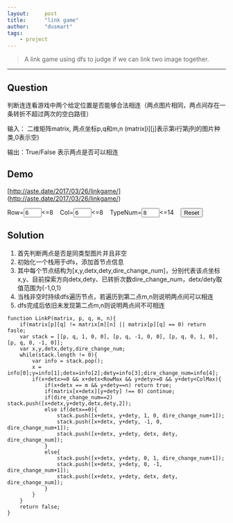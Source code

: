 ```yaml
---
layout:     post
title:      "link game"
author:     "dusmart"
tags:
    - project
---
```


> A link game using dfs to judge if we can link two image together.

<!--more-->

---

## Question

判断连连看游戏中两个给定位置是否能够合法相连（两点图片相同，两点间存在一条转折不超过两次的空白路径）

输入： 二维矩阵matrix, 两点坐标p,q和m,n (matrix[i][j]表示第i行第j列的图片种类,0表示空) 

输出：True/False 表示两点是否可以相连

## Demo

[http://aste.date/2017/03/26/linkgame/]
(http://aste.date/2017/03/26/linkgame/)

Row=<INPUT onload="SetTab();" id="setrow" type="text" value="6" size="2"><=8&nbsp;&nbsp;&nbsp;
Col=<INPUT id="setcol" type="text" value="6" size="2"><=8&nbsp;&nbsp;&nbsp;
TypeNum=<INPUT id="setpic" type="text" value="8" size="2"><=14&nbsp;&nbsp;&nbsp;
<BUTTON onclick="SetTab();">Reset</BUTTON>
<DIV id="container"></DIV>



## Solution

1. 首先判断两点是否是同类型图片并且非空
2. 初始化一个栈用于dfs，添加首节点信息
3. 其中每个节点结构为[x,y,detx,dety,dire\_change_num]，分别代表该点坐标x,y、目前探索方向detx,dety、已转折次数dire\_change_num，detx/dety取值范围为{-1,0,1}
4. 当栈非空时持续dfs遍历节点，若遍历到第二点m,n则说明两点间可以相连
5. dfs完成后依旧未发现第二点m,n则说明两点间不可相连

```
function LinkP(matrix, p, q, m, n){
	if(matrix[p][q] != matrix[m][n] || matrix[p][q] == 0) return fasle;
	var stack = [[p, q, 1, 0, 0], [p, q, -1, 0, 0], [p, q, 0, 1, 0], [p, q, 0, -1, 0]];
    var x,y,detx,dety,dire_change_num;
	while(stack.length != 0){
		var info = stack.pop();
		x = info[0];y=info[1];detx=info[2];dety=info[3];dire_change_num=info[4];
		if(x+detx>=0 && x+detx<RowMax && y+dety>=0 && y+dety<ColMax){
			if(x+detx == m && y+dety==n) return true;
			if(matrix[x+detx][y+dety] !== 0) continue;
			if(dire_change_num==2) stack.push([x+detx,y+dety,detx,dety,2]);
			else if(detx==0){
				stack.push([x+detx, y+dety, 1, 0, dire_change_num+1]);
                stack.push([x+detx, y+dety, -1, 0, dire_change_num+1]);
                stack.push([x+detx, y+dety, detx, dety, dire_change_num]);
			}
			else{
				stack.push([x+detx, y+dety, 0, 1, dire_change_num+1]);
                stack.push([x+detx, y+dety, 0, -1, dire_change_num+1]);
                stack.push([x+detx, y+dety, detx, dety, dire_change_num]);
			}
		}
	}
	return false;
}
```




<SCRIPT LANGUAGE="JavaScript">
var RowMax = 12;//列数
var ColMax = 12;//行数
var PicMax = 20;//总图片数
var OffSet = 32;//使用系统图标webdings（从asc2的32开始）

var TmpStr = "";
var TmpObj = null;
var TmpInt = 0;

var PicAry = new Array(PicMax);
var Matrix = new Array(RowMax);

for(i=0; i<RowMax; i++){
	Matrix[i] = new Array(ColMax);
}

var P = new Array(4);
for(i=0; i<4; i++){
	P[i] = new Object();
}

//初始化
function SetTab(){
	//从input中取出设定值
	TmpInt = parseInt(document.getElementById("setrow").value);//列
	if(TmpInt>0 && TmpInt<10){RowMax = (TmpInt/2*2+2);}
	TmpInt = parseInt(document.getElementById("setcol").value);//行
	if(TmpInt>0 && TmpInt<10){ColMax = (TmpInt+2);}
	TmpInt = parseInt(document.getElementById("setpic").value);//图片数
	if(TmpInt>0 && TmpInt<16){PicMax = TmpInt;}

	OffSet = 40 + Math.floor( (120-PicMax) * Math.random() );//图标asc2值40~120（32~158）

	//图片数组，记录每种图片总数的奇偶
	for(PicNum=0; PicNum<=PicMax; PicNum++){PicAry[PicNum] = 0;}
	PicNum = 0;//总数为奇数的图片种类总数
	TmpInt = (RowMax-2) * (ColMax-2);//有效区域的图片总数

	//绘制表格
	TmpStr = "<table border=\"1\">";
	for(j=0; j<ColMax; j++){
		TmpStr += "<tr>";
		for(i=0; i<RowMax; i++){
			TmpStr += "<td  align = \"center\" onclick=\"CheckP(this,"+i+","+j+");\" width=\"auto\" height=\"auto\" padding=\"0 0\" border =\"0\" ><font face=\"webdings\" size=\"5\" "
			if(0==i || 0==j || (RowMax-1)==i || (ColMax-1)==j){
				Matrix[i][j] = 0;//边界填充空单元格，连线用。
				TmpStr += ">";
			}
			else{
				TmpInt--;
				Matrix[i][j] = 1 + Math.floor( PicMax * Math.random() );
				if(TmpInt<PicNum){//图片配对
					for(k=1; k<=PicMax; k++){
						if(PicAry[k]){
							Matrix[i][j] = k;
							break;
						}
					}
				}
				//更新该类图片的奇偶数数组，以及单张图片总数
				if(PicAry[Matrix[i][j]]){
					PicAry[Matrix[i][j]] = 0;
					PicNum--;
				}
				else{
					PicAry[Matrix[i][j]] = 1;
					PicNum++;
				}
				//填写颜色
				var tmp_color = Math.floor(0xFFFF00*Matrix[i][j]/PicMax).toString(16);
				TmpStr += "color=\"#";
				for(k=tmp_color.length; k<6; k++) TmpStr += "0";
				TmpStr += tmp_color;
				TmpStr += "\">";
				//添图片（webdings图标）
				TmpStr += String.fromCharCode(Matrix[i][j] + OffSet);//different pics
			}
			TmpStr += "</font></td>";
		}
		TmpStr += "</tr>";
	}
	TmpStr += "</table>";
	TmpInt = (RowMax-2) * (ColMax-2) / 2;//剩余数量，判断结束用。
	document.getElementById("container").innerHTML = TmpStr;//输出表格
}


function LinkP(matrix, p, q, m, n){
	if(matrix[p][q] != matrix[m][n] || matrix[p][q] == 0) return fasle;
	var stack = [[p, q, 1, 0, 0], [p, q, -1, 0, 0], [p, q, 0, 1, 0], [p, q, 0, -1, 0]];
    var x,y,detx,dety,dire_change_num;
	while(stack.length != 0){
		var info = stack.pop();
		x = info[0];y=info[1];detx=info[2];dety=info[3];dire_change_num=info[4];
		//console.log(stack);
		if(x+detx>=0 && x+detx<RowMax && y+dety>=0 && y+dety<ColMax){
			//console.log(x, y, detx, dety, dire_change_num);
			if(x+detx == m && y+dety==n) return true;
			if(matrix[x+detx][y+dety] !== 0) continue;
			if(dire_change_num==2) stack.push([x+detx,y+dety,detx,dety,2]);
			else if(detx==0){
				stack.push([x+detx, y+dety, 1, 0, dire_change_num+1]);
                stack.push([x+detx, y+dety, -1, 0, dire_change_num+1]);
                stack.push([x+detx, y+dety, detx, dety, dire_change_num]);
			}
			else{
				stack.push([x+detx, y+dety, 0, 1, dire_change_num+1]);
                stack.push([x+detx, y+dety, 0, -1, dire_change_num+1]);
                stack.push([x+detx, y+dety, detx, dety, dire_change_num]);
			}
		}
	}
	return false;
}

//单击检测该点
function CheckP(o,x,y){
	if(Matrix[x][y]){//非空
		if(null==TmpObj){//之前无选中图片
			TmpObj = o;//选中该图片
			TmpObj.style.backgroundColor = "03a9f4";//改变边框颜色
			P[0].x = x;//保存该点
			P[0].y = y;
		}
		else if(o!=TmpObj){//非同一点
			TmpObj.style.backgroundColor = "FFFFFF";//恢复边框颜色
			P[1].x = x;//保存该点
			P[1].y = y;
			if(Matrix[P[0].x][P[0].y]==Matrix[P[1].x][P[1].y]){//同一类图片
				if(LinkP(Matrix,P[0].x,P[0].y,P[1].x,P[1].y)){//可以连接
					Matrix[P[0].x][P[0].y] = 0;//清零
					Matrix[P[1].x][P[1].y] = 0;
					TmpObj.innerHTML = "";//原图片显示为空
					o.innerHTML = "";
					TmpInt--;//剩余图片减1
					if(!TmpInt){//剩余图片为0
						document.getElementById("container").innerHTML = "";
						alert("Thanks for playing!Congratulations!~~~~");
					}
				}
			}
			TmpObj = null;//无选中图片
		}
	}
	else{
		if(TmpObj){TmpObj.style.backgroundColor = "FFFFFF";}//恢复边框颜色
		TmpObj = null;//无选中图片
	}
}
</SCRIPT>

